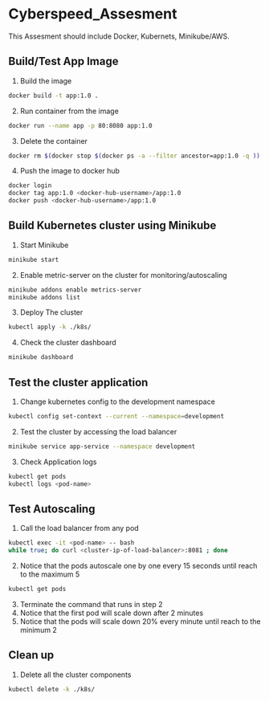 # Cyberspeed_Assesment
This Assesment should include Docker, Kubernets, Minikube/AWS.

## Build/Test App Image
1. Build the image
```bash
docker build -t app:1.0 .
```
2. Run container from the image
```bash
docker run --name app -p 80:8080 app:1.0
```
3. Delete the container
```bash
docker rm $(docker stop $(docker ps -a --filter ancestor=app:1.0 -q ))
```
4. Push the image to docker hub
```bash
docker login
docker tag app:1.0 <docker-hub-username>/app:1.0
docker push <docker-hub-username>/app:1.0
```

## Build Kubernetes cluster using Minikube
1. Start Minikube
```bash
minikube start
```
2. Enable metric-server on the cluster for monitoring/autoscaling
```bash
minikube addons enable metrics-server
minikube addons list
```
3. Deploy The cluster
```bash
kubectl apply -k ./k8s/
```
4. Check the cluster dashboard
```bash
minikube dashboard
```

## Test the cluster application
1. Change kubernetes config to the development namespace
```bash
kubectl config set-context --current --namespace=development
```
2. Test the cluster by accessing the load balancer
```bash
minikube service app-service --namespace development
```
3. Check Application logs
```bash
kubectl get pods
kubectl logs <pod-name>
```

## Test Autoscaling
1. Call the load balancer from any pod
```bash
kubectl exec -it <pod-name> -- bash
while true; do curl <cluster-ip-of-load-balancer>:8081 ; done
```
2. Notice that the pods autoscale one by one every 15 seconds until reach to the maximum 5
```bash
kubectl get pods
```
3. Terminate the command that runs in step 2
4. Notice that the first pod will scale down after 2 minutes
5. Notice that the pods will scale down 20% every minute until reach to the minimum 2

## Clean up
1. Delete all the cluster components
```bash
kubectl delete -k ./k8s/
```